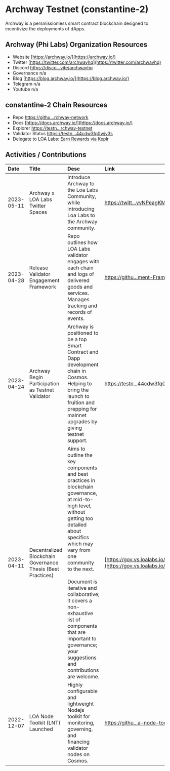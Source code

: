 # Archway Testnet (constantine-2)

Archway is a persmissionless smart contract blockchain designed to incentivize the deployments of dApps. 

## Archway (Phi Labs) Organization Resources

* Website [https://archway.io/](https://archway.io/)
* Twitter [https://twitter.com/archwayhq](https://twitter.com/archwayhq)
* Discord [https://disco...vite/archwayhq](https://discord.com/invite/archwayhq)
* Governance n/a
* Blog [https://blog.archway.io/](https://blog.archway.io/)
* Telegram n/a
* Youtube n/a

## constantine-2 Chain Resources

* Repo [https://githu...rchway-network](https://github.com/archway-network)
* Docs [https://docs.archway.io/](https://docs.archway.io/)
* Explorer [https://testn...rchway-testnet](https://testnet.mintscan.io/archway-testnet)
* Validator Status [https://testn...44cdw3fq0wjv3s](https://testnet.mintscan.io/archway-testnet/validators/archwayvaloper174q2pkqphx427fsers84ngup44cdw3fq0wjv3s)
* Delegate to LOA Labs: [Earn Rewards via Keplr](null)

## Activities / Contributions
| Date | Title | Desc | Link | Type |
| :----------- | :------------ | :-------------------------------- | :---- | :---- |
| 2023-05-11 | Archway x LOA Labs Twitter Spaces | Introduce Archway to the Loa Labs Community, while introducing Loa Labs to the Archway community. | [https://twitt...yvNPeagKM/peek](https://twitter.com/i/spaces/1DXxyvNPeagKM/peek) | MDI-19, MDI-17 |
| 2023-04-28 | Release Validator Engagement Framework | Repo outlines how LOA Labs validator engages with each chain and logs of delivered goods and services. Manages tracking and records of events.  | [https://githu...ment-Framework](https://github.com/LOA-Labs/Validator-Engagement-Framework) | PGs-12 |
| 2023-04-24 | Archway Begin Participation as Testnet Validator  | Archway is positioned to be a top Smart Contract and Dapp development chain in Cosmos. Helping to bring the launch to fruition and prepping for mainnet upgrades by giving testnet support. | [https://testn...44cdw3fq0wjv3s](https://testnet.mintscan.io/archway-testnet/validators/archwayvaloper174q2pkqphx427fsers84ngup44cdw3fq0wjv3s) | INF-1, PGs-15, GOV-10 |
| 2023-04-11 | Decentralized Blockchain Governance Thesis (Best Practices) | Aims to outline the key components and best practices in blockchain governance, at mid-to-high level, without getting too detailed about specifics which may vary from one community to the next.<br><br>Document is iterative and collaborative; it covers a non-exhaustive list of components that are important to governance; your suggestions and contributions are welcome. | [https://gov.vs.loalabs.io/](https://gov.vs.loalabs.io/) | GOV-9, GOV-6, PGs-12 |
| 2022-12-07 | LOA Node Toolkit (LNT) Launched | Highly configurable and lightweight Nodejs toolkit for monitoring, governing, and financing validator nodes on Cosmos. | [https://githu...a-node-toolkit](https://github.com/LOA-Labs/loa-node-toolkit) | PGs-12, INF-5, PGs-14 |
